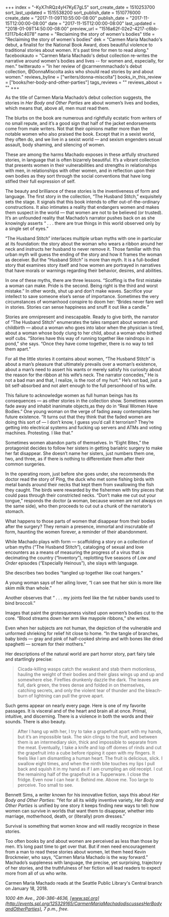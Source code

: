+++
index = "-KyX7nRQz4yH7KyE7gL5"
sort_create_date = 1510253700
sort_last_updated = 1515538200
sort_publish_date = 1510776000
create_date = "2017-11-09T10:55:00-08:00"
publish_date = "2017-11-15T12:00:00-08:00"
date = "2017-11-15T12:00:00-08:00"
last_updated = "2018-01-09T14:50:00-08:00"
preview_url = "1516a62f-02e2-4217-c6bb-f3117b4c4078"
name = "Reclaiming the story of women's bodies"
title = "Reclaiming the story of women's bodies"
dek = "Carmen Maria Machado's debut, a finalist for the National Book Award, does beautiful violence to traditional stories about women. It's past time for men to read along."
facebookauto = "Carmen Maria Machado's debut collection re-writes the narrative around women's bodies and lives -- for women and, especially, for men."
twitterauto = "In her review of @carmenmmachado's debut collection, @DonnaMiscolta asks who should read stories by and about women."
reviews_byline = ["writers/donna-miscolta"]
books_in_this_review = ["books/her-body-and-other-parties"]
tags_reviews = ""
reviews_about = ""
+++

As the title of Carmen Maria Machado’s debut collection suggests, the stories in _Her Body and Other Parties_ are about women’s lives and bodies, which means that, above all, men must read them. 

The blurbs on the book are numerous and rightfully ecstatic from writers of no small repute, and it’s a good sign that half of the jacket endorsements come from male writers. Not that their opinions matter more than the notable women who also praised the book. Except that in a sexist world, they often do, and we live in a sexist world — and sexism engenders sexual assault, body shaming, and silencing of women.

These are among the harms Machado exposes in these artfully structured stories, in language that is often bizarrely beautiful. It’s a vibrant collection that presents women in their vulnerabilities and strengths in relationships with men, in relationships with other women, and in reflection upon their own bodies as they sort through the social conventions that have long stifled their full expression of self.

<div class="break"></div>

The beauty and brilliance of these stories is the inventiveness of form and language. The first story in the collection, “The Husband Stitch,” exquisitely sets the stage. It signals that this book intends to offer out-of-the-ordinary constructions. It also intimates a reality that endangers women and makes them suspect in the world — that women are not to be believed (or trusted). It’s an unfounded reality that Machado’s narrator pushes back on as she knowingly asserts “ . . . there are true things in this world observed only by a single set of eyes.” 

“The Husband Stitch” interlaces multiple urban myths with one in particular at its foundation: the story about the woman who wears a ribbon around her neck and instructs her husband to never remove it. Those familiar with this urban myth will guess the ending of the story and how it frames the woman as deceiver. But the “Husband Stitch” is more than myth. It is a full-bodied story that examines story itself and how women are portrayed in narratives that have morals or warnings regarding their behavior, desires, and abilities. 

In one of these myths, there are three lessons. “Scoffing is the first mistake a woman can make. Pride is the second. Being right is the third and worst mistake.” In other words, shut up and don’t make waves. Sacrifice your intellect to save someone else’s sense of importance. Sometimes the very circumstances of womanhood conspire to doom her: “Brides never fare well in stories. Stories can sense happiness and snuff it out like a candle.”

Stories are omnipresent and inescapable. Ready to give birth, the narrator of “The Husband Stitch” enumerates the tales rampant about women and childbirth — about a woman who goes into labor when the physician is tired, about a woman whose body clung to her child, about a woman who birthed wolf cubs. “Stories have this way of running together like raindrops in a pond,” she says. “Once they have come together, there is no way to tell them apart.”

For all the little stories it contains about women, “The Husband Stitch” is about a man’s pleasure that ultimately prevails over a woman’s existence, about a man’s need to assert his wants or merely satisfy his curiosity about the reason for the ribbon at his wife’s neck. The narrator concedes,” He is not a bad man and that, I realize, is the root of my hurt.” He’s not bad, just a bit self-absorbed and not alert enough to the full personhood of his wife.

<div class="break"></div>

This failure to acknowledge women as full human beings has its consequences — as other stories in the collection show. Sometimes women fade away and inhabit inanimate objects,as they do in “Real Women Have Bodies.” One young woman on the verge of fading away contemplates her future existence. “It turns out that they think that the faded women are doing this sort of — I don’t know, I guess you’d call it terrorism? They’re getting into electrical systems and fucking up servers and ATMs and voting machines. Protesting. I like that.”

Sometimes women abandon parts of themselves. In “Eight Bites,” the protagonist decides to follow her sisters in getting bariatric surgery to make her fat disappear.  She doesn’t name her sisters, just numbers them one, two, and three, as if there is nothing to differentiate them after their common surgeries.

In the operating room, just before she goes under, she recommends the doctor read the story of Ping, the duck who met some fishing birds with metal bands around their necks that kept them from swallowing the fish they caught. The birds were rewarded by the fishermen with tiny pieces that could pass through their constricted necks. “Don’t make me cut out your tongue,” responds the doctor (a woman, because women are not always on the same side), who then proceeds to cut out a chunk of the narrator’s stomach.

What happens to those parts of women that disappear from their bodies after the surgery? They remain a presence, immortal and inscrutable of form, haunting the women forever, a reminder of their abandonment.

<div class="break"></div>

While Machado plays with form — scaffolding a story on a collection of urban myths (“The Husband Stitch”), cataloging of sexual and love encounters as a means of measuring the progress of a virus that is decimating the country (“Inventory”), replotting five seasons of _Law and Order_ episodes (“Especially Heinous”), she slays with language.

She describes two bodies “tangled up together like coat hangers.”

A young woman says of her ailing lover, “I can see that her skin is more like skim milk than whole.”

Another observes that “ . . . my joints feel like the fat rubber bands used to bind broccoli.”

Images that paint the grotesqueness visited upon women’s bodies cut to the core. “Blood streams down her arm like maypole ribbons,” she writes.

Even when her subjects are not human, the depiction of the vulnerable and unformed shrieking for relief hit close to home. “In the tangle of branches, baby birds — gray and pink of half-cooked shrimp and with bones like dried spaghetti — scream for their mothers.”

Her descriptions of the natural world are part horror story, part fairy tale and startlingly precise:

<blockquote>Cicada-killing wasps catch the weakest and stab them motionless, hauling the weight of their bodies and their glass wings up and up and somewhere else. Fireflies drunkenly dazzle the dark. The leaves are full, dark green, the trees dense and folded in on themselves, catching secrets, and only the violent tear of thunder and the bleach-burn of lightning can pull the grove apart.</blockquote>

Such gems appear on nearly every page. Here is one of my favorite passages. It is visceral and of the heart and brain all at once. Primal, intuitive, and discerning. There is a violence in both the words and their sounds. There is also beauty.

<blockquote>After I hang up with her, I try to take a grapefruit apart with my hands, but it’s an impossible task. The skin clings to the fruit, and between them is an intermediary skin, thick and impossible to separate from the meat. Eventually, I take a knife and lop off domes of rinds and cut the grapefruit into a cube before ripping it open with my fingers. It feels like I am dismantling a human heart. The fruit is delicious, slick. I swallow eight times, and when the ninth bite touches my lips I pull back and squish it in my hand as if I am crumpling an old receipt. I cut the remaining half of the grapefruit in a Tupperware. I close the fridge. Even now I can hear it. Behind me. Above me. Too large to perceive. Too small to see.</blockquote>

<div class="break"></div>

Bennett Sims, a writer known for his innovative fiction, says this about _Her Body and Other Parties_: “Yet for all its wildly inventive variety, _Her Body and Other Parties_ is unified by one story it keeps finding new ways to tell: how women can survive in worlds that want them to disappear, whether into marriage, motherhood, death, or (literally) prom dresses.” 

Survival is something that women know and will readily recognize in these stories. 

Too often books by and about women are perceived as less than those by men. It’s long past time to get over that. But if men need encouragement from a man to read these stories about women, let them heed Kevin Brockmeier, who says, “Carmen Maria Machado is the way forward.” Machado’s suppleness with language, the precise, yet surprising, trajectory of her stories, and the truthfulness of her fiction will lead readers to expect more from all of us who write.

<div class="footer">Carmen Maria Machado reads at the Seattle Public Library's Central branch on January 18, 2018.

*1000 4th Ave., 206-386-4636, [www.spl.org](http://events.spl.org/125329165/CarmenMariaMachadodiscussesHerBodyandOtherParties), 7 p.m., free.*</div>